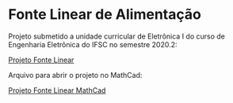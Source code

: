 # Fonte Linear de Alimentação

Projeto submetido a unidade curricular de Eletrônica I do curso de Engenharia Eletrônica do IFSC no semestre 2020.2:

[Projeto Fonte Linear](./Fonte_Linear.pdf)

Arquivo para abrir o projeto no MathCad:

[Projeto Fonte Linear MathCad](./ProjetoFonte.mcdx)
